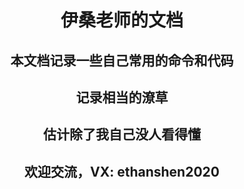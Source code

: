 <center><H1>

伊桑老师的文档

</H1></center>

<center><H2>

本文档记录一些自己常用的命令和代码

</H2></center>

<center><H2>

记录相当的潦草

</H2></center>

<center><H2>

估计除了我自己没人看得懂

</H2></center>

<center><H2>

欢迎交流，VX: ethanshen2020

</H2></center>